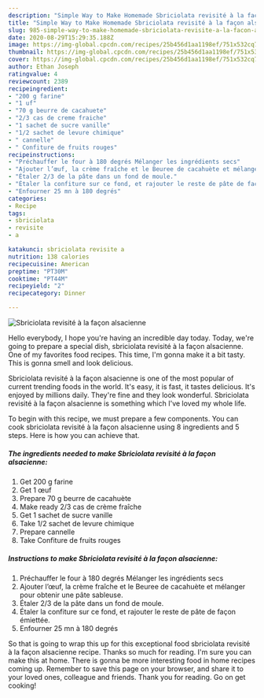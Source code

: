 ```yaml
---
description: "Simple Way to Make Homemade Sbriciolata revisité à la façon alsacienne"
title: "Simple Way to Make Homemade Sbriciolata revisité à la façon alsacienne"
slug: 985-simple-way-to-make-homemade-sbriciolata-revisite-a-la-facon-alsacienne
date: 2020-08-29T15:29:35.188Z
image: https://img-global.cpcdn.com/recipes/25b456d1aa1198ef/751x532cq70/sbriciolata-revisite-a-la-facon-alsacienne-photo-principale-de-la-recette.jpg
thumbnail: https://img-global.cpcdn.com/recipes/25b456d1aa1198ef/751x532cq70/sbriciolata-revisite-a-la-facon-alsacienne-photo-principale-de-la-recette.jpg
cover: https://img-global.cpcdn.com/recipes/25b456d1aa1198ef/751x532cq70/sbriciolata-revisite-a-la-facon-alsacienne-photo-principale-de-la-recette.jpg
author: Ethan Joseph
ratingvalue: 4
reviewcount: 2389
recipeingredient:
- "200 g farine"
- "1 uf"
- "70 g beurre de cacahuete"
- "2/3 cas de creme fraiche"
- "1 sachet de sucre vanille"
- "1/2 sachet de levure chimique"
- " cannelle"
- " Confiture de fruits rouges"
recipeinstructions:
- "Préchauffer le four à 180 degrés Mélanger les ingrédients secs"
- "Ajouter l’œuf, la crème fraîche et le Beuree de cacahuète et mélanger pour obtenir une pâte sableuse."
- "Étaler 2/3 de la pâte dans un fond de moule."
- "Étaler la confiture sur ce fond, et rajouter le reste de pâte de façon émiettée."
- "Enfourner 25 mn à 180 degrés"
categories:
- Recipe
tags:
- sbriciolata
- revisite
- a

katakunci: sbriciolata revisite a 
nutrition: 138 calories
recipecuisine: American
preptime: "PT30M"
cooktime: "PT44M"
recipeyield: "2"
recipecategory: Dinner

---
```



![Sbriciolata revisité à la façon alsacienne](https://img-global.cpcdn.com/recipes/25b456d1aa1198ef/751x532cq70/sbriciolata-revisite-a-la-facon-alsacienne-photo-principale-de-la-recette.jpg)

Hello everybody, I hope you're having an incredible day today. Today, we're going to prepare a special dish, sbriciolata revisité à la façon alsacienne. One of my favorites food recipes. This time, I'm gonna make it a bit tasty. This is gonna smell and look delicious.

Sbriciolata revisité à la façon alsacienne is one of the most popular of current trending foods in the world. It's easy, it is fast, it tastes delicious. It's enjoyed by millions daily. They're fine and they look wonderful. Sbriciolata revisité à la façon alsacienne is something which I've loved my whole life.




To begin with this recipe, we must prepare a few components. You can cook sbriciolata revisité à la façon alsacienne using 8 ingredients and 5 steps. Here is how you can achieve that.

<!--inarticleads1-->

##### The ingredients needed to make Sbriciolata revisité à la façon alsacienne:

1. Get 200 g farine
1. Get 1 œuf
1. Prepare 70 g beurre de cacahuète
1. Make ready 2/3 cas de crème fraîche
1. Get 1 sachet de sucre vanille
1. Take 1/2 sachet de levure chimique
1. Prepare  cannelle
1. Take  Confiture de fruits rouges




<!--inarticleads2-->

##### Instructions to make Sbriciolata revisité à la façon alsacienne:

1. Préchauffer le four à 180 degrés Mélanger les ingrédients secs
1. Ajouter l’œuf, la crème fraîche et le Beuree de cacahuète et mélanger pour obtenir une pâte sableuse.
1. Étaler 2/3 de la pâte dans un fond de moule.
1. Étaler la confiture sur ce fond, et rajouter le reste de pâte de façon émiettée.
1. Enfourner 25 mn à 180 degrés




So that is going to wrap this up for this exceptional food sbriciolata revisité à la façon alsacienne recipe. Thanks so much for reading. I'm sure you can make this at home. There is gonna be more interesting food in home recipes coming up. Remember to save this page on your browser, and share it to your loved ones, colleague and friends. Thank you for reading. Go on get cooking!
